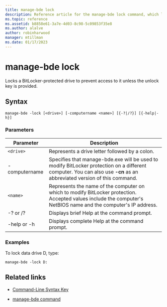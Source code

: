 ```yaml
---
title: manage-bde lock
description: Reference article for the manage-bde lock command, which locks a BitLocker-protected drive to prevent access to it unless the unlock key is provided.
ms.topic: reference
ms.assetid: b8858e61-3a7e-4d03-8c98-5c09853f35e8
ms.author: alalve
author: robinharwood
manager: mtillman
ms.date: 01/17/2023
---
```


# manage-bde lock

Locks a BitLocker-protected drive to prevent access to it unless the unlock key is provided.

## Syntax

```
manage-bde -lock [<drive>] [-computername <name>] [{-?|/?}] [{-help|-h}]
```

### Parameters

| Parameter | Description |
| --------- | ----------- |
| `<drive>` | Represents a drive letter followed by a colon. |
| -computername | Specifies that manage-bde.exe will be used to modify BitLocker protection on a different computer. You can also use **-cn** as an abbreviated version of this command. |
| `<name>` | Represents the name of the computer on which to modify BitLocker protection. Accepted values include the computer's NetBIOS name and the computer's IP address. |
| -? or /? | Displays brief Help at the command prompt. |
| -help or -h | Displays complete Help at the command prompt. |

### Examples

To lock data drive D, type:

```
manage-bde -lock D:
```

## Related links

- [Command-Line Syntax Key](command-line-syntax-key.md)

- [manage-bde command](manage-bde.md)
